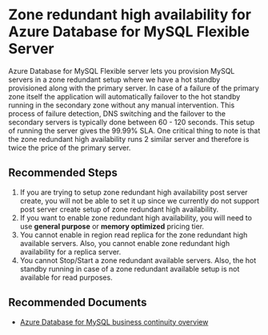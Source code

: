 <properties
    pageTitle="Zone redundancy for Azure Database for MySQL Flexible Server"
    description="Zone redundancy for Azure Database for MySQL Flexible Server"
    service="microsoft.dbformysql"
    resource="flexibleServers"
    authors="kummanish"
    ms.author="manishku"
    displayOrder="160"
    selfHelpType="generic"
    supportTopicIds="32747644"
    resourceTags="servers, databases"
    productPesIds="17344"
    cloudEnvironments="public, Fairfax, usnat, ussec"
    articleId="902e480e-183c-4a60-bf0e-17ef87455a75"
	ownershipId="AzureData_AzureDatabaseforMySQL"
/>

# Zone redundant high availability for Azure Database for MySQL Flexible Server

Azure Database for MySQL Flexible server lets you provision MySQL servers in a zone redundant setup where we have a hot standby provisioned along with the primary server. In case of a failure of the primary zone itself the application will automatically failover to the hot standby running in the secondary zone without any manual intervention. This process of failure detection, DNS switching and the failover to the secondary servers is typically done between 60 - 120 seconds. This setup of running the server gives the 99.99% SLA. One critical thing to note is that the zone redundant high availability runs 2 similar server and therefore is twice the price of the primary server.

## **Recommended Steps**

1.  If you are trying to setup zone redundant high availability post server create, you will not be able to set it up since we currently do not support post server create setup of zone redundant high availability.
2.  If you want to enable zone redundant high availability, you will need to use **general purpose** or **memory optimized** pricing tier.
3.  You cannot enable in region read replica for the zone redundant high available servers. Also, you cannot enable zone redundant high availability for a replica server.
4.  You cannot Stop/Start a zone redundant available servers. Also, the hot standby running in case of a zone redundant available setup is not available for read purposes.

## **Recommended Documents**

* [Azure Database for MySQL business continuity overview](https://docs.microsoft.com/azure/mysql/flexible-server/concepts-high-availability)

